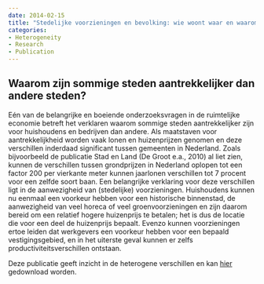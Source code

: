 ```yaml
---
date: 2014-02-15
title: "Stedelijke voorzieningen en bevolking: wie woont waar en waarom?"
categories: 
- Heterogeneity
- Research
- Publication
---
```


## Waarom zijn sommige steden aantrekkelijker dan andere steden?

Eén van de belangrijke en boeiende onderzoeksvragen in de ruimtelijke economie betreft het verklaren waarom sommige steden aantrekkelijker zijn voor huishoudens en bedrijven dan andere. Als maatstaven voor aantrekkelijkheid worden vaak lonen en huizenprijzen genomen en deze verschillen inderdaad significant tussen gemeenten in Nederland. Zoals bijvoorbeeld de publicatie Stad en Land (De Groot e.a., 2010) al liet zien, kunnen de verschillen tussen grondprijzen in Nederland oplopen tot een factor 200 per vierkante meter kunnen jaarlonen verschillen tot 7 procent voor een zelfde soort baan. Een belangrijke verklaring voor deze verschillen ligt in de aanwezigheid van (stedelijke) voorzieningen. Huishoudens kunnen nu eenmaal een voorkeur hebben voor een historische binnenstad, de aanwezigheid van veel horeca of veel groenvoorzieningen en zijn daarom bereid om een relatief hogere huizenprijs te betalen; het is dus de locatie die voor een deel de huizenprijs bepaalt. Evenzo kunnen voorzieningen ertoe leiden dat werkgevers een voorkeur hebben voor een bepaald vestigingsgebied, en in het uiterste geval kunnen er zelfs productiviteitsverschillen ontstaan.

Deze publicatie geeft inzicht in de heterogene verschillen en kan [hier](/papers/StedelijkeVoorzieningen.pdf) gedownload worden.


